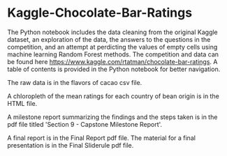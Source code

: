 # Kaggle-Chocolate-Bar-Ratings

The Python notebook includes the data cleaning from the original Kaggle dataset, an exploration of the data, the answers to the questions in the competition, and an attempt at perdicting the values of empty cells using machine learning Random Forest methods. The competition and data can be found here https://www.kaggle.com/rtatman/chocolate-bar-ratings. A table of contents is provided in the Python notebook for better navigation.

The raw data is in the flavors of cacao csv file.

A chloropleth of the mean ratings for each country of bean origin is in the HTML file.

A milestone report summarizing the findings and the steps taken is in the pdf file titled 'Section 9 - Capstone Milestone Report'.

A final report is in the Final Report pdf file. The material for a final presentation is in the Final Sliderule pdf file.
